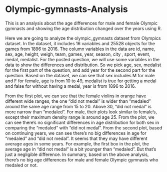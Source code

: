# Olympic-gymnasts-Analysis

This is an analysis about the age differences for male and female Olympic gymnasts and showing the age distribution changed over the years using R.

Here we are going to analyze the olympic_gymnasts dataset from Olympics dataset. In the dataset, it includes 16 variables and 25528 objects for the games from 1896 to 2016. The column variables in the data are id, name, sex, age, height, weigh, team, games, year, season, city , sport, event, medal, medalist. For the posted question, we will use some variables in the data to show the differences and distribution. So we pick age, sex, medalist for the first part of the question, and add year for the second part for the question. Based on the dataset, we can see that sex includes M for male and F for female, age is from 10 to 49, medalist is true for getting a medal and false for without having a medal, year is from 1896 to 2016.

From the first plot, we can see that the female violins in orange have different wide ranges, the one “did not medal” is wider than “medaled” around the same age range from 15 to 20. Above 30, “did not medal” is more narrow than “medaled”. For male, their plots look similar to female’s, except their maximum density range is around age 25. From the plot, we can see there’s no significant differences in age distribution for both sex in comparing the “medaled” with “did not medal”. From the second plot, based on continuing years, we can see there’s no big differences in age for “medaled” and “did not medal”. It seems that they may have different average ages in some years. For example, the first box in the plot, the average age in “did not medal” is a bit younger than “medaled”. But that’s just a negligible difference. In summary, based on the above analysis, there’s no big age differences for male and female Olympic gymnasts who medaled or not.
